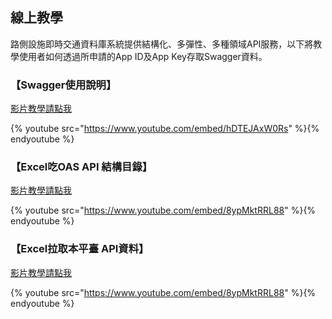 ## 線上教學

路側設施即時交通資料庫系統提供結構化、多彈性、多種領域API服務，以下將教學使用者如何透過所申請的App ID及App Key存取Swagger資料。

### 【Swagger使用說明】

[影片教學請點我](https://youtu.be/hDTEJAxW0Rs)

{% youtube src="https://www.youtube.com/embed/hDTEJAxW0Rs" %}{% endyoutube %}



### 【Excel吃OAS API 結構目錄】

[影片教學請點我](https://goo.gl/yYoYmm)

{% youtube src="https://www.youtube.com/embed/8ypMktRRL88" %}{% endyoutube %}



### 【Excel拉取本平臺 API資料】

[影片教學請點我](https://goo.gl/J6EV52)


{% youtube src="https://www.youtube.com/embed/8ypMktRRL88" %}{% endyoutube %}


